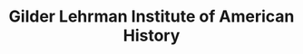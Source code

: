 ---
layout: repo
title: "Gilder Lehrman Institute of American History"
id: 21268
permalink: repos/21268/
---